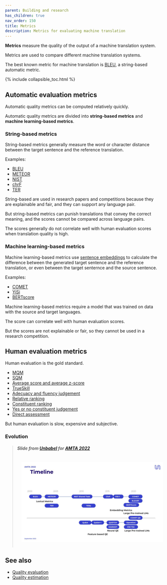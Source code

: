 ```yaml
---
parent: Building and research
has_children: true
nav_order: 150
title: Metrics
description: Metrics for evaluating machine translation
---
```


**Metrics** measure the quality of the output of a machine translation system.

Metrics are used to compare different machine translation systems.

The best known metric for machine translation is [BLEU](bleu.md), a string-based automatic metric.

{% include collapsible_toc.html %}

## Automatic evaluation metrics

Automatic quality metrics can be computed relatively quickly.

Automatic quality metrics are divided into **string-based metrics** and **machine learning-based metrics**.

### String-based metrics

String-based metrics generally measure the word or character distance between the target sentence and the reference translation.

Examples:
- [BLEU](bleu.md)
- [METEOR](meteor.md)
- [NIST](nist.md)
- [chrF](chrf.md)
- [TER](ter.md)

String-based are used in research papers and competitions because they are explainable and fair, and they can support any language pair.

But string-based metrics can punish translations that convey the correct meaning, and the scores cannot be compared across language pairs.

The scores generally do not correlate well with human evaluation scores when translation quality is high.


### Machine learning-based metrics

Machine learning-based metrics use [sentence embeddings](/concepts/sentence-embeddings.md) to calculate the difference between the generated target sentence and the reference translation, or even between the target senternce and the source sentence.

Examples:
- [COMET](comet.md)
- [YiSi](yisi.md)
- [BERTscore](bertscore.md)

Machine learning-based metrics require a model that was trained on data with the source and target languages.

The score can correlate well with human evaluation scores.

But the scores are not explainable or fair, so they cannot be used in a research competition.


## Human evaluation metrics

Human evaluation is the gold standard.

- [MQM](human-evaluation-metrics.md#mqm)
- [SQM](human-evaluation-metrics.md#sqm)
- [Average score and average z-score](human-evaluation-metrics.md#average-score-and-average-z-score)
- [TrueSkill](human-evaluation-metrics.md#trueskill)
- [Adecuacy and fluency judgement](human-evaluation-metrics.md#adequacy-and-fluency-judgement)
- [Relative ranking](human-evaluation-metrics.md#relative-ranking)
- [Constituent ranking](human-evaluation-metrics.md#constituent-ranking)
- [Yes or no constituent judgement](human-evaluation-metrics.md#yes-and-no-constituent-judgement)
- [Direct assessment](human-evaluation-metrics.md#direct-assessment)

But human evaluation is slow, expensive and subjective.


### Evolution
>
> ##### Slide from [Unbabel](/industry/companies.md#unbabel) for [AMTA 2022](/events/amta2022.md)
> <img title='Evaluation timeline' src='/quality/metrics/timeline.jpg' width='700' style='padding: 1em;' />


## See also

- [Quality evaluation](building-and-research/quality-evaluation.md)
- [Quality estimation](building-and-research/quality-estimation.md)
